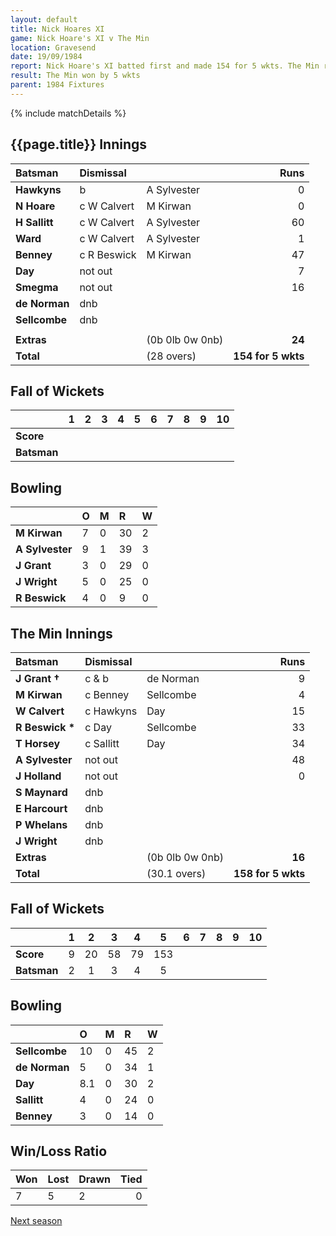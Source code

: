 ```yaml
---
layout: default
title: Nick Hoares XI
game: Nick Hoare's XI v The Min
location: Gravesend
date: 19/09/1984
report: Nick Hoare's XI batted first and made 154 for 5 wkts. The Min replied with 158 for 5 wkts.
result: The Min won by 5 wkts
parent: 1984 Fixtures
---
```


{% include matchDetails %}

## {{page.title}} Innings

| Batsman | Dismissal |  | Runs |
|:---|:---|---|---:|
| **Hawkyns** | b | A Sylvester | 0 |
| **N Hoare** | c W Calvert | M Kirwan | 0 |
| **H Sallitt** | c W Calvert | A Sylvester | 60 |
| **Ward** | c W Calvert | A Sylvester | 1 |
| **Benney** |  c R Beswick | M Kirwan | 47 |
| **Day** | not out |  | 7 |
| **Smegma** | not out |  | 16 |
| **de Norman** | dnb |  |  |
| **Sellcombe** | dnb |  |  |
|  |  |  |  |
| **Extras** | | (0b 0lb 0w 0nb) | **24** |
| **Total** | | (28 overs) | **154 for 5 wkts** |

## Fall of Wickets

| | 1 | 2 | 3 | 4 | 5 | 6 | 7 | 8 | 9 | 10 |
|---|:---:|:---:|:---:|:---:|:---:|:---:|:---:|:---:|:---:|:---:|
| **Score** |  |  |  |  |  |  |  |  |  |  |
| **Batsman** |  |  |  |  |  |  |  |  |  |  |  

## Bowling

| | O | M | R | W |
|---|:---|:---|:---|:---|
| **M Kirwan** | 7 | 0 | 30 | 2 |
| **A Sylvester** | 9 | 1 | 39 | 3 |
| **J Grant** | 3 | 0 | 29 | 0 |
| **J Wright** | 5 | 0 | 25 | 0 |
| **R Beswick** | 4 | 0 | 9 | 0 |

## The Min Innings

| Batsman | Dismissal |  | Runs |
|:---|:---|---|---:|
| **J Grant &#8224;** | c & b | de Norman | 9 |
| **M Kirwan** | c Benney | Sellcombe | 4 |
| **W Calvert** | c Hawkyns | Day | 15 |
| **R Beswick &#42;** | c Day | Sellcombe | 33 |
| **T Horsey** | c Sallitt | Day | 34 |
| **A Sylvester** | not out |  | 48 |
| **J Holland** | not out |  | 0 |
| **S Maynard** | dnb |  |  |
| **E Harcourt** | dnb |  |  |
| **P Whelans** | dnb |  |  |
| **J Wright** | dnb |  |  |
| **Extras** | | (0b 0lb 0w 0nb) | **16** |
| **Total** | | (30.1 overs) | **158 for 5 wkts** |

## Fall of Wickets

| | 1 | 2 | 3 | 4 | 5 | 6 | 7 | 8 | 9 | 10 |
|---|:---:|:---:|:---:|:---:|:---:|:---:|:---:|:---:|:---:|:---:|
| **Score** | 9 | 20 | 58 | 79 | 153 |  |  |  |  |  |
| **Batsman** | 2 | 1 | 3 | 4 | 5 |  |   |  |  |  |

## Bowling

| | O | M | R | W |
|---|:---|:---|:---|:---|
| **Sellcombe** | 10 | 0 | 45 | 2 |
| **de Norman** | 5 | 0 | 34 | 1 |
| **Day** | 8.1 | 0 | 30 | 2 |
| **Sallitt** | 4 | 0 | 24 | 0 |
| **Benney** | 3 | 0 | 14 | 0 |

## Win/Loss Ratio

| Won | Lost | Drawn | Tied |
|:---|:---|:---|---:|
| 7 | 5 | 2 | 0 |

[Next season](../1985)